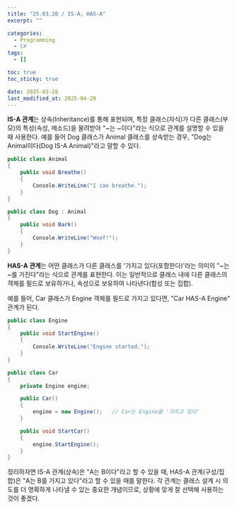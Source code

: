```yaml
---
title: "25.03.28 / IS-A, HAS-A"
excerpt: ""

categories:
  - Programming
  - C#
tags:
  - []

toc: true
toc_sticky: true

date: 2025-03-28
last_modified_at: 2025-04-29
---
```


**IS-A 관계**는 상속(Inheritance)를 통해 표현되며, 특정 클래스(자식)가 다른 클래스(부모)의 특성(속성, 메소드)을 물려받아 "~는 ~이다"라는 식으로 관계를 설명할 수 있을 때 사용한다. 예를 들어 Dog 클래스가 Animal 클래스를 상속받는 경우, "Dog는 Animal이다(Dog IS-A Animal)"라고 말할 수 있다.

```csharp
public class Animal
{
    public void Breathe()
    {
        Console.WriteLine("I can breathe.");
    }
}

public class Dog : Animal
{
    public void Bark()
    {
        Console.WriteLine("Woof!");
    }
}
```

**HAS-A 관계**는 어떤 클래스가 다른 클래스를 '가지고 있다(포함한다)'라는 의미의 "~는 ~를 가진다"라는 식으로 관계를 표현한다. 이는 일반적으로 클래스 내에 다른 클래스의 객체를 필드로 보유하거나, 속성으로 보유하여 나타낸다(합성 또는 집합).

예를 들어, Car 클래스가 Engine 객체를 필드로 가지고 있다면, "Car HAS-A Engine" 관계가 된다.

```csharp
public class Engine
{
    public void StartEngine()
    {
        Console.WriteLine("Engine started.");
    }
}

public class Car
{
    private Engine engine;

    public Car()
    {
        engine = new Engine();   // Car는 Engine을 '가지고 있다'
    }

    public void StartCar()
    {
        engine.StartEngine();
    }
}
```

정리하자면 IS-A 관계(상속)은 "A는 B이다"라고 할 수 있을 때, HAS-A 관계(구성/집합)은 "A는 B를 가지고 있다"라고 할 수 있을 때를 말한다. 각 관계는 클래스 설계 시 의도를 더 명확하게 나타낼 수 있는 중요한 개념이므로, 상황에 맞게 잘 선택해 사용하는 것이 좋겠다.
